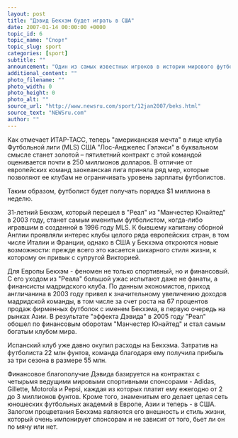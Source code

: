 ```yaml
---
layout: post
title: "Дэвид Бекхэм будет играть в США"
date: 2007-01-14 00:00:00 +0000
topic_id: 6
topic_name: "Спорт"
topic_slug: sport
categories: [sport]
subtitle: ""
announcement: "Один из самых известных игроков в истории мирового футбола англичанин Дэвид Бекхэм решил сбежать от \"мадридского кошмара\" за океан, чтобы там завершить блистательную карьеру, поддерживаемую высочайшим рекламным имиджем. Испанский \"Реал\" предлагал англичанину двухлетний контракт, однако Бекхэм не счел нужным его принять, опасаясь роли статиста: в последнее время тренер Фабио Капелло все реже выпускал его на поле."
additional_content: ""
photo_filename: ""
photo_width: 0
photo_height: 0
photo_alt: ""
source_url: "http://www.newsru.com/sport/12jan2007/beks.html"
source_text: "NEWSru.com"
author: ""
---
```

Как отмечает ИТАР-ТАСС, теперь "американская мечта" в лице клуба Футбольной лиги (MLS) США "Лос-Анджелес Гэлэкси" в буквальном смысле станет золотой – пятилетний контракт с этой командой оценивается почти в 250 миллионов долларов. В отличие от европейских команд заокеанская лига приняла ряд мер, которые позволяют ее клубам не ограничивать уровень зарплаты футболистов.

Таким образом, футболист будет получать порядка $1 миллиона в неделю.

31-летний Бекхэм, который перешел в "Реал" из "Манчестер Юнайтед" в 2003 году, станет самым именитым футболистом, когда-либо игравшим в созданной в 1996 году MLS. К бывшему капитану сборной Англии проявляли интерес клубы целого ряда европейских стран, в том числе Италии и Франции, однако в США у Бекхэма откроются новые возможности: прежде всего это касается шикарного стиля жизни, к которому он привык с супругой Викторией.

Для Европы Бекхэм - феномен не только спортивный, но и финансовый. С его уходом из "Реала" большой ужас испытают даже не фанаты, а финансисты мадридского клуба. По данным экономистов, приход англичанина в 2003 году привел к значительному увеличению доходов мадридской команды, в том числе за счет роста на 67 процентов продаж фирменных футболок с именем Бекхэма, в первую очередь на рынках Азии. В результате "эффекта Дэвида" в 2005 году "Реал" обошел по финансовым оборотам "Манчестер Юнайтед" и стал самым богатым клубом мира.

Испанский клуб уже давно окупил расходы на Бекхэма. Затратив на футболиста 22 млн фунтов, команда благодаря ему получила прибыль за три сезона в размере 55 млн.

Финансовое благополучие Дэвида базируется на контрактах с четырьмя ведущими мировыми спортивными спонсорами - Adidas, Gillette, Motorola и Pepsi, каждая из которых платит ему ежегодно от 2 до 3 миллионов фунтов. Кроме того, знаменитым его делает целая сеть юношеских футбольных академий в Европе, Азии и теперь - в США. Залогом процветания Бекхэма являются его внешность и стиль жизни, который очень импонирует спонсорам и не зависит от того, бьет ли он по мячу или нет.
